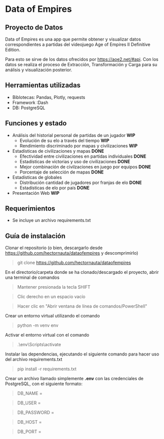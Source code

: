 # Data of Empires
## Proyecto de Datos

Data of Empires es una app que permite obtener y visualizar datos correspondientes a partidas del videojuego Age of Empires II Definitive Edition.

Para esto se sirve de los datos ofrecidos por https://aoe2.net/#api. Con los datos se realiza el proceso de Extracción, Transformación y Carga para su análisis y visualización posterior.

## Herramientas utilizadas
- Biblotecas: Pandas, Plotly, requests
- Framework :Dash
- DB: PostgreSQL

## Funciones y estado
- Análisis del historial personal de partidas de un jugador **WIP**
    - Evolución de su elo a través del tiempo **WIP**
    - Rendimiento discriminado por mapas y civilizaciones **WIP**
- Estadísticas de civilizaciones y mapas **DONE**
    -  Efectividad entre civilizaciones en partidas individuales **DONE**
    -  Estadísticas de victorias y uso de civilizaciones **DONE**
    -  Mejor combinación de civilzaciones en juego por equipos **DONE**
    -  Porcentaje de selección de mapas **DONE**
- Estadísticas de globales
    - Distribución cantidad de jugadores por franjas de elo **DONE**
    - Estadísticas de elo por país **DONE**
- Presentación Web **WIP**
## Requerimientos
- Se incluye un archivo requirements.txt

## Guía de instalación

Clonar el repositorio (o bien, descargarlo desde https://github.com/hectornauta/dataofempires y descomprimirlo)
> git clone https://github.com/hectornauta/dataofempires

En el directorio/carpeta donde se ha clonado/descargado el proyecto, abrir una terminal de comandos
> Mantener presionada la tecla SHIFT

> Clic derecho en un espacio vacío

> Hacer clic en "Abrir ventana de línea de comandos/PowerShell"

Crear un entorno virtual utilizando el comando
> python -m venv env

Activar el entorno virtual con el comando
> .\env\Scripts\activate

Instalar las dependencias, ejecutando el siguiente comando para hacer uso del archivo requirements.txt
> pip install -r requirements.txt 

Crear un archivo llamado simplemente **.env** con las credenciales de PostgreSQL, con el siguiente formato:

>DB_NAME =

>DB_USER =

>DB_PASSWORD =

>DB_HOST =

>DB_PORT =

